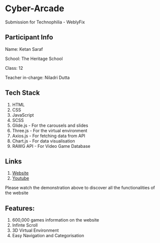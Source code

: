 # Cyber-Arcade
Submission for Technophilia - WeblyFix

## Participant Info

Name: Ketan Saraf

School: The Heritage School

Class: 12

Teacher in-charge: Niladri Dutta

## Tech Stack

1. HTML
2. CSS
3. JavaScript
4. SCSS
5. Glide.js - For the carousels and slides
6. Three.js - For the virtual environment
7. Axios.js - For fetching data from API
8. Chart.js - For data visualisation
9. RAWG API - For Video Game Database

## Links
1.  [Website](https://keshraf.github.io/Cyber-Arcade/)
2.  [Youtube](https://youtu.be/H534P9WOXV0)

Please watch the demonstration above to discover all the functionalities of the website

## Features:
1. 600,000 games information on the website
2. Infinte Scroll
3. 3D Virtual Environment
4. Easy Navigation and Categorisation

